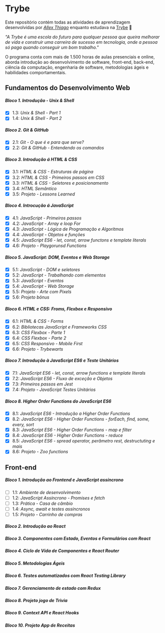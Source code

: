 # Trybe

Este repositório contém todas as atividades de aprendizagem desenvolvidas por _[Allex Thiago](www.linkedin.com/in/allex-thiagosantosrosa)_ enquanto estudava na [Trybe](https://www.betrybe.com/) :rocket:

_"A Trybe é uma escola do futuro para qualquer pessoa que queira melhorar de vida e construir uma carreira de sucesso em tecnologia, onde a pessoa só paga quando conseguir um bom trabalho."_

O programa conta com mais de 1.500 horas de aulas presenciais e online, aborda introdução ao desenvolvimento de software, front-end, back-end, ciência da computação, engenharia de software, metodologias ágeis e habilidades comportamentais.

## Fundamentos do Desenvolvimento Web

##### Bloco 1. Introdução - Unix & Shell

- [x] 1.3: _Unix & Shell - Part 1_
- [x] 1.4: _Unix & Shell - Part 2_

##### Bloco 2. Git & GitHub

- [x] 2.1: _Git - O que é e para que serve?_
- [x] 2.2: _Git & GitHub - Entendendo os comandos_

##### Bloco 3. Introdução á HTML & CSS

- [x] 3.1: _HTML & CSS - Estruturas de página_
- [x] 3.2: _HTML & CSS - Primeiros passos em CSS_
- [x] 3.3: _HTML & CSS - Seletores e posicionamento_
- [x] 3.4: _HTML Semântico_
- [x] 3.5: _Projeto - Lessons Learned_

##### Bloco 4. Introcução á JavaScript

- [x] 4.1: _JavaScript - Primeiros passos_
- [x] 4.2: _JavaScript - Array e loop For_
- [x] 4.3: _JavaScript - Lógica de Programação e Algoritmos_
- [x] 4.4: _JavaScript - Objetos e funções_
- [x] 4.5: _JavaScript ES6 - let, const, arrow functons e template literals_
- [x] 4.6: _Projeto - Playgorunsd Functions_

##### Bloco 5. JavaScript: DOM, Eventos e Web Storage

- [x] 5.1: _JavaScript - DOM e seletores_
- [x] 5.2: _JavaScript - Trabalhando com elementos_
- [x] 5.3: _JavaScript - Eventos_
- [x] 5.4: _JavaScript - Web Storage_
- [x] 5.5: _Projeto - Arte com Pixels_
- [x] 5.6: _Projeto bônus_

##### Bloco 6. HTML e CSS: Froms, Flexbox e Responsivo

- [x] 6.1: _HTML & CSS - Forms_
- [x] 6.2: _Bibliotecas JavaScript e Frameworks CSS_
- [x] 6.3: _CSS Flexbox - Parte 1_
- [x] 6.4: _CSS Flexbox - Parte 2_
- [x] 6.5: _CSS Responsivo - Mobile First_
- [x] 6.6: _Projeto - Trybewarts_

##### Bloco 7. Introdução à JavaScript ES6 e Teste Unitários

- [x] 7.1: _JavaScript ES6 - let, const, arrow functions e template literals_
- [x] 7.2: _JavaScript ES6 - Fluxo de exceção e Objetos_
- [x] 7.3: _Primeiros passos em Jest_
- [x] 7.4: _Projeto - JavaScript Testes Unitários_

##### Bloco 8. Higher Order Functions do JavaScript ES6

- [x] 8.1: _JavaScript ES6 - Introdução a Higher Order Functions_
- [x] 8.2: _JavaScript ES6 - Higher Order Functions - forEach, find, some, every, sort_
- [x] 8.3: _JavaScript ES6 - Higher Order Functions - map e filter_
- [x] 8.4: _JavaScript ES6 - Higher Order Functions - reduce_
- [x] 8.5: _JavaScript ES6 - spread operator, perâmetro rest, destructuting e mais_
- [x] 8.6: _Projeto - Zoo functions_

## Front-end

##### Bloco 1. Introdução ao Frontend e JavaScript assíncrono

- [ ] 1.1: _Ambiente de desenvolvimento_
- [ ] 1.2: _JavaScript Assíncrono - Promises e fetch_
- [ ] 1.3: _Prática - Casa de câmbio_
- [ ] 1.4: _Async, await e testes assíncronos_
- [ ] 1.5: _Projeto - Carrinho de compras_

##### Bloco 2. Introdução ao React

##### Bloco 3. Componentes com Estado, Eventos e Formulários com React

##### Bloco 4. Ciclo de Vida de Componentes e React Router

##### Bloco 5. Metodologias Ágeis

##### Bloco 6. Testes automatizados com React Testing Library

##### Bloco 7. Gerenciamento de estado com Redux

##### Bloco 8. Projeto jogo de Trivia

##### Bloco 9. Context API e React Hooks

##### Bloco 10. Projeto App de Receitas